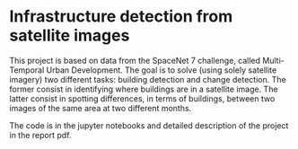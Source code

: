# Infrastructure detection from satellite images

This project is based on data from the SpaceNet 7 challenge, called Multi-Temporal Urban
Development. The goal is to solve (using solely satellite imagery) two different tasks: building
detection and change detection.
The former consist in identifying where buildings are in a satellite image. The latter consist in
spotting differences, in terms of buildings, between two images of the same area at two different
months.

The code is in the jupyter notebooks and detailed description of the project in the report pdf.
